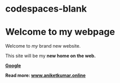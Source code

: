 # codespaces-blank
<!DOCTYPE html> <html> <head> <title>My First Webpage</title> <meta charset="UTF-8"> <meta name="description" content="This is my first website. It includes lots of information about my life."> </head> <body> <h1>Welcome to my webpage</h1> <p>Welcome to <em>my</em> brand new website.</p> <p>This site will be my <strong>new<strong> home on the web.</p> <a href="http://www.google.com">Google</a> </body> </html>

Read more: www.aniketkumar.online
